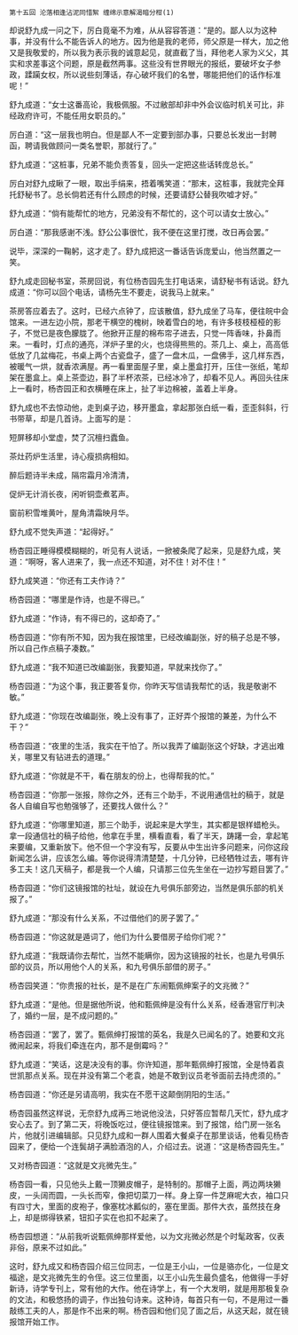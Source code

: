     第十五回 沦落相逢沾泥同惜絮 缠绵示意解渴暗分柑(1) 

   却说舒九成一问之下，厉白竟毫不为难，从从容容答道：“是的。鄙人以为这种事，并没有什么不能告诉人的地方。因为他是我的老师，师父原是一样大，加之他又是我敬爱的，所以我为表示我的诚意起见，就直截了当，拜他老人家为义父，其实和求差事这个问题，原是截然两事。这些没有世界眼光的报纸，要破坏女子参政，蹂躏女权，所以说些刻薄话，存心破坏我们的名誉，哪能把他们的话作标准呢！”

   舒九成道：“女士这番高论，我极佩服。不过敝部却非中外会议临时机关可比，非经政府许可，不能任用女职员的。”

   厉白道：“这一层我也明白。但是鄙人不一定要到部办事，只要总长发出一封聘函，聘请我做顾问一类名誉职，那就行了。”

   舒九成道：“这桩事，兄弟不能负责答复，回头一定把这些话转庞总长。”

   厉白对舒九成瞅了一眼，取出手绢来，捂着嘴笑道：“那末，这桩事，我就完全拜托舒秘书了。总长倘若还有什么顾虑的时候，还要请舒公替我吹嘘才好。”

   舒九成道：“倘有能帮忙的地方，兄弟没有不帮忙的，这个可以请女士放心。”

   厉白道：“那我感谢不浅。舒公公事很忙，我不便在这里打搅，改日再会罢。”

   说毕，深深的一鞠躬，这才走了。舒九成把这一番话告诉庞爱山，他当然置之一笑。

   舒九成走回秘书室，茶房回说，有位杨杏园先生打电话来，请舒秘书有话说。舒九成道：“你可以回个电话，请杨先生不要走，说我马上就来。”

   茶房答应着去了。这时，已经六点钟了，应该散值，舒九成坐了马车，便往皖中会馆来。一进左边小院，那老干横空的槐树，映着雪白的地，有许多枝枝桠桠的影子，不觉已是夜色朦胧了。他掀开正屋的棉布帘子进去，只觉一阵香味，扑鼻而来。一看时，灯点的通亮，洋炉子里的火，也烧得熊熊的。茶几上、桌上，高高低低放了几盆梅花，书桌上两个古瓷盘子，盛了一盘木瓜，一盘佛手，这几样东西，被暖气一烘，就香浓满屋。再一看里面屋子里，桌上墨盒打开，压住一张纸，笔却架在墨盒上。桌上茶壶边，斟了半杯浓茶，已经冰冷了，却看不见人。再回头往床上一看时，杨杏园正和衣横睡在床上，扯了半边棉被，盖着上半身。

   舒九成也不去惊动他，走到桌子边，移开墨盒，拿起那张白纸一看，歪歪斜斜，行书带草，却是几首诗。上面写的是：

   短屏移却小堂虚，焚了沉檀扫蠹鱼。

   茶灶药炉生活里，诗心瘦损病相如。

   醉后题诗半未成，隔帘霜月冷清清，

   促炉无计消长夜，闲听铜壶煮茗声。

   窗前积雪堆黄叶，屋角清霜映月华。

   舒九成不觉失声道：“起得好。”

   杨杏园正睡得模模糊糊的，听见有人说话，一掀被条爬了起来，见是舒九成，笑道：“啊呀，客人进来了，我一点还不知道，对不住！对不住！”

   舒九成笑道：“你还有工夫作诗？”

   杨杏园道：“哪里是作诗，也是不得已。”

   舒九成道：“作诗，有不得已的，这却奇了。”

   杨杏园道：“你有所不知，因为我在报馆里，已经改编副张，好的稿子总是不够，所以自己作点稿子凑数。”

   舒九成道：“我不知道已改编副张，我要知道，早就来找你了。”

   杨杏园道：“为这个事，我正要答复你，你昨天写信请我帮忙的话，我是敬谢不敏。”

   舒九成道：“你现在改编副张，晚上没有事了，正好弄个报馆的兼差，为什么不干？”

   杨杏园道：“夜里的生活，我实在干怕了。所以我弄了编副张这个好缺，才逃出难关，哪里又有钻进去的道理。”

   舒九成道：“你就是不干，看在朋友的份上，也得帮我的忙。”

   杨杏园道：“你那一张报，除你之外，还有三个助手，不说用通信社的稿于，就是各人自编自写也勉强够了，还要找人做什么？”

   舒九成道：“你哪里知道，那三个助手，说起来是大学生，其实都是银样蜡枪头。拿一段通信社的稿子给他，他拿在手里，横看直看，看了半天，踌躇一会，拿起笔来要编，又重新放下。他不但一个字没有写，反要从中生出许多问题来，问你这段新闻怎么讲，应该怎么编。等你说得清清楚楚，十几分钟，已经牺牲过去，哪有许多工夫！这几天稿子，都是我一个人编，只请那三位先生坐在一边抄写题目罢了。”

   杨杏园道：“你们这镜报馆的社址，就设在九号俱乐部旁边，当然是俱乐部的机关报了。”

   舒九成道：“那没有什么关系，不过借他们的房子罢了。”

   杨杏园道：“你这就是遁词了，他们为什么要借房子给你们呢？”

   舒九成道：“我既请你去帮忙，当然不能瞒你，因为这镜报的社长，也是九号俱乐部的议员，所以用他个人的关系，和九号俱乐部借的房子。”

   杨杏园笑道：“你贵报的社长，是不是在广东闹甄佩绅案子的文兆微？”

   舒九成道：“是他。但是据他所说，他和甄佩绅是没有什么关系，经香港官厅判决了，婚约一层，是不成问题的。”

   杨杏园道：“罢了，罢了。甄佩绅打报馆的英名，我是久已闻名的了。她要和文兆微闹起来，将我们牵连在内，那不是倒霉吗？”

   舒九成道：“笑话，这是决没有的事。你许知道，那年甄佩绅打报馆，全是恃着袁世凯那点关系。现在并没有第二个老袁，她是不敢到议员老爷面前去持虎须的。”

   杨杏园道：“你还是另请高明，我实在不愿干这颠倒阴阳的生活。”

   杨杏园虽然这样说，无奈舒九成再三地说他没法，只好答应暂帮几天忙，舒九成才安心去了。到了第二天，将晚饭吃过，便往镜报馆来。到了报馆，给门房一张名片，他就引进编辑部。只见舒九成和一群人围着大餐桌子在那里谈话，他看见杨杏园来了，便给一个连鬓胡子满脸酒泡的人，介绍过去。说道：“这是杨杏园先生。”

   又对杨杏园道：“这就是文兆微先生。”

   杨杏园一看，只见他头上戴一顶獭皮帽子，是特制的。那帽子上面，两边两块獭皮，一头阔而圆，一头长而窄，像把切菜刀一样。身上穿一件芝麻呢大衣，袖口只有四寸大，里面的皮袍子，像塞枕冰瓤似的，塞在里面。那件大衣，虽然技在身上，却是绑得铁紧，钮扣子实在也扣不起来了。

   杨杏园想道：“从前我听说甄佩绅那样爱他，以为文兆微必然是个时髦政客，仪表非俗，原来不过如此。”

   这时，舒九成又和杨杏园介绍三位同志，一位是王小山，一位是骆亦化，一位是文福途，是文兆微先生的令侄。这三位里面，以王小山先生最负盛名，他做得一手好新诗，诗学专刊上，常有他的大作。他在诗学上，有一个大发明，就是用那极复杂的文法，和极悠扬的调子，作出独句诗来。这种诗，每首只有一句，不是用过一番敲练工夫的人，那是作不出来的啊。杨杏园和他们见了面之后，从这天起，就在镜报馆开始工作。

